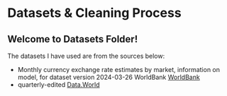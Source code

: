 <h1>Datasets & Cleaning Process</h1>
<h2>Welcome to Datasets Folder!</h2>
The datasets I have used are from the sources below:
<ul>
  <li>Monthly currency exchange rate estimates by market, information on model, for dataset version 2024-03-26
  WorldBank
  <a href='Microdata.worldbank.org'>WorldBank</a>
  </li>
  <li>
  quarterly-edited
    <a href='download.data.world'>Data.World</a>
  </li>
</ul>

